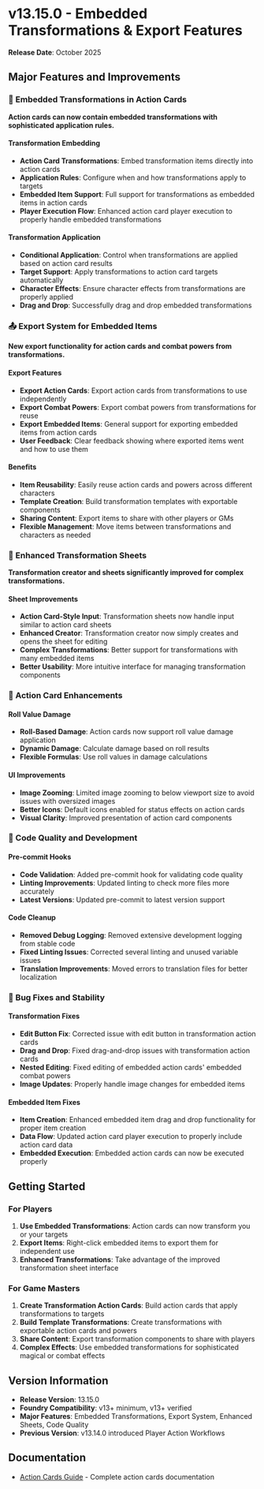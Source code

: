 # v13.15.0 - Embedded Transformations & Export Features

**Release Date**: October 2025

## Major Features and Improvements

### 🦋 Embedded Transformations in Action Cards

**Action cards can now contain embedded transformations with sophisticated application rules.**

#### Transformation Embedding

- **Action Card Transformations**: Embed transformation items directly into action cards
- **Application Rules**: Configure when and how transformations apply to targets
- **Embedded Item Support**: Full support for transformations as embedded items in action cards
- **Player Execution Flow**: Enhanced action card player execution to properly handle embedded transformations

#### Transformation Application

- **Conditional Application**: Control when transformations are applied based on action card results
- **Target Support**: Apply transformations to action card targets automatically
- **Character Effects**: Ensure character effects from transformations are properly applied
- **Drag and Drop**: Successfully drag and drop embedded transformations

### 📤 Export System for Embedded Items

**New export functionality for action cards and combat powers from transformations.**

#### Export Features

- **Export Action Cards**: Export action cards from transformations to use independently
- **Export Combat Powers**: Export combat powers from transformations for reuse
- **Export Embedded Items**: General support for exporting embedded items from action cards
- **User Feedback**: Clear feedback showing where exported items went and how to use them

#### Benefits

- **Item Reusability**: Easily reuse action cards and powers across different characters
- **Template Creation**: Build transformation templates with exportable components
- **Sharing Content**: Export items to share with other players or GMs
- **Flexible Management**: Move items between transformations and characters as needed

### 🎨 Enhanced Transformation Sheets

**Transformation creator and sheets significantly improved for complex transformations.**

#### Sheet Improvements

- **Action Card-Style Input**: Transformation sheets now handle input similar to action card sheets
- **Enhanced Creator**: Transformation creator now simply creates and opens the sheet for editing
- **Complex Transformations**: Better support for transformations with many embedded items
- **Better Usability**: More intuitive interface for managing transformation components

### 🎴 Action Card Enhancements

#### Roll Value Damage

- **Roll-Based Damage**: Action cards now support roll value damage application
- **Dynamic Damage**: Calculate damage based on roll results
- **Flexible Formulas**: Use roll values in damage calculations

#### UI Improvements

- **Image Zooming**: Limited image zooming to below viewport size to avoid issues with oversized images
- **Better Icons**: Default icons enabled for status effects on action cards
- **Visual Clarity**: Improved presentation of action card components

### 🔧 Code Quality and Development

#### Pre-commit Hooks

- **Code Validation**: Added pre-commit hook for validating code quality
- **Linting Improvements**: Updated linting to check more files more accurately
- **Latest Versions**: Updated pre-commit to latest version support

#### Code Cleanup

- **Removed Debug Logging**: Removed extensive development logging from stable code
- **Fixed Linting Issues**: Corrected several linting and unused variable issues
- **Translation Improvements**: Moved errors to translation files for better localization

### 🐛 Bug Fixes and Stability

#### Transformation Fixes

- **Edit Button Fix**: Corrected issue with edit button in transformation action cards
- **Drag and Drop**: Fixed drag-and-drop issues with transformation action cards
- **Nested Editing**: Fixed editing of embedded action cards' embedded combat powers
- **Image Updates**: Properly handle image changes for embedded items

#### Embedded Item Fixes

- **Item Creation**: Enhanced embedded item drag and drop functionality for proper item creation
- **Data Flow**: Updated action card player execution to properly include action card data
- **Embedded Execution**: Embedded action cards can now be executed properly

## Getting Started

### For Players

1. **Use Embedded Transformations**: Action cards can now transform you or your targets
2. **Export Items**: Right-click embedded items to export them for independent use
3. **Enhanced Transformations**: Take advantage of the improved transformation sheet interface

### For Game Masters

1. **Create Transformation Action Cards**: Build action cards that apply transformations to targets
2. **Build Template Transformations**: Create transformations with exportable action cards and powers
3. **Share Content**: Export transformation components to share with players
4. **Complex Effects**: Use embedded transformations for sophisticated magical or combat effects

## Version Information

- **Release Version**: 13.15.0
- **Foundry Compatibility**: v13+ minimum, v13+ verified
- **Major Features**: Embedded Transformations, Export System, Enhanced Sheets, Code Quality
- **Previous Version**: v13.14.0 introduced Player Action Workflows

## Documentation

- [Action Cards Guide](../advanced-usage/action-cards.md) - Complete action cards documentation
